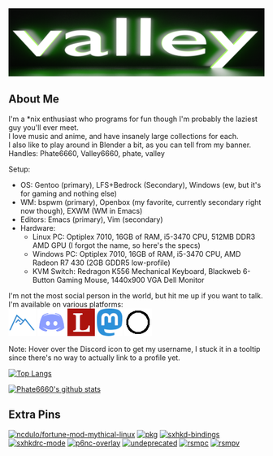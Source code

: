 <img src="https://github.com/Phate6660/Phate6660/blob/master/valley-banner.png?raw=true"/>

## About Me

I'm a \*nix enthusiast who programs for fun though I'm probably the laziest guy you'll ever meet.<br>
I love music and anime, and have insanely large collections for each.<br>
I also like to play around in Blender a bit, as you can tell from my banner.<br>
Handles: Phate6660, Valley6660, phate, valley

Setup:
- OS: Gentoo (primary), LFS+Bedrock (Secondary), Windows (ew, but it's for gaming and nothing else)
- WM: bspwm (primary), Openbox (my favorite, currently secondary right now though), EXWM (WM in Emacs)
- Editors: Emacs (primary), Vim (secondary)
- Hardware:
  + Linux PC: Optiplex 7010, 16GB of RAM, i5-3470 CPU, 512MB DDR3 AMD GPU (I forgot the name, so here's the specs)
  + Windows PC: Optiplex 7010, 16GB of RAM, i5-3470 CPU, AMD Radeon R7 430 (2GB GDDR5 low-profile)
  + KVM Switch: Redragon K556 Mechanical Keyboard, Blackweb 6-Button Gaming Mouse, 1440x900 VGA Dell Monitor

I'm not the most social person in the world, but hit me up if you want to talk. I'm available on various platforms:<br>
<a href="https://codeberg.org/Phate6660"><img src="https://github.com/Phate6660/Phate6660/blob/master/codeberg.png?raw=true" title="Codeberg"/></a> <a href="https://discord.com"><img src="https://github.com/Phate6660/Phate6660/blob/master/discord.png?raw=true" title="Phate#6660"/></a> <a href="https://lobste.rs/u/Phate6660"><img src="https://github.com/Phate6660/Phate6660/blob/master/lobsters.png?raw=true" title="Lobsters"/></a> <a rel="me" href="https://fosstodon.org/@Phate6660"><img src="https://github.com/Phate6660/Phate6660/blob/master/mastodon.png?raw=true" title="Mastodon"/></a>  <a href="https://sr.ht/~phate"><img src="https://github.com/Phate6660/Phate6660/blob/master/sourcehut.png?raw=true" title="sourcehut"/></a>

Note: Hover over the Discord icon to get my username, I stuck it in a tooltip since there's no way to actually link to a profile yet.

[![Top Langs](https://github-readme-stats.vercel.app/api/top-langs/?username=Phate6660&hide=javascript,lua,shell&theme=dark&layout=compact)](https://github.com/anuraghazra/github-readme-stats)

[![Phate6660's github stats](https://github-readme-stats.vercel.app/api?username=Phate6660&show_icons=true&theme=dark)](https://github.com/Phate6660)

## Extra Pins

[![ncdulo/fortune-mod-mythical-linux](https://github-readme-stats.vercel.app/api/pin/?username=ncdulo&repo=fortune-mod-mythical-linux&show_owner=true&theme=dark)](https://github.com/ncdulo/fortune-mod-mythical-linux)
[![pkg](https://github-readme-stats.vercel.app/api/pin/?username=Phate6660&repo=pkg&theme=dark)](https://github.com/Phate6660/pkg)
[![sxhkd-bindings](https://github-readme-stats.vercel.app/api/pin/?username=Phate6660&repo=sxhkd-bindings&theme=dark)](https://github.com/Phate6660/sxhkd-bindings)
[![sxhkdrc-mode](https://github-readme-stats.vercel.app/api/pin/?username=Phate6660&repo=sxhkdrc-mode&theme=dark)](https://github.com/Phate6660/sxhkdrc-mode)
[![p6nc-overlay](https://github-readme-stats.vercel.app/api/pin/?username=p6nc&repo=overlay&show_owner=true&theme=dark)](https://github.com/p6nc/overlay)
[![undeprecated](https://github-readme-stats.vercel.app/api/pin/?username=Phate6660&repo=undeprecated&theme=dark)](https://github.com/Phate6660/undeprecated)
[![rsmpc](https://github-readme-stats.vercel.app/api/pin/?username=Phate6660&repo=rsmpc&theme=dark)](https://github.com/Phate6660/rsmpc)
[![rsmpv](https://github-readme-stats.vercel.app/api/pin/?username=Phate6660&repo=rsmpv&theme=dark)](https://github.com/Phate6660/rsmpv)
